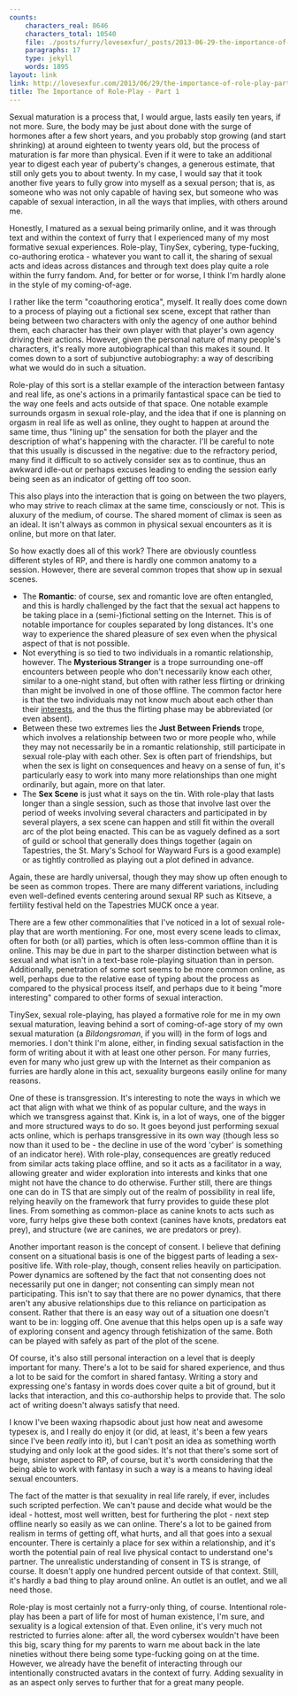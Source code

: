 ```yaml
---
counts:
    characters_real: 8646
    characters_total: 10540
    file: ./posts/furry/lovesexfur/_posts/2013-06-29-the-importance-of-role-play-part-1.markdown
    paragraphs: 17
    type: jekyll
    words: 1895
layout: link
link: http://lovesexfur.com/2013/06/29/the-importance-of-role-play-part-1/
title: The Importance of Role-Play - Part 1
---
```


Sexual maturation is a process that, I would argue, lasts easily ten years, if
not more.  Sure, the body may be just about done with the surge of hormones
after a few short years, and you probably stop growing (and start shrinking) at
around eighteen to twenty years old, but the process of maturation is far more
than physical.  Even if it were to take an additional year to digest each year
of puberty's changes, a generous estimate, that still only gets you to about
twenty.  In my case, I would say that it took another five years to fully grow
into myself as a sexual person; that is, as someone who was not only capable of
having sex, but someone who was capable of sexual interaction, in all the ways
that implies, with others around me.

Honestly, I matured as a sexual being primarily online, and it was through text
and within the context of furry that I experienced many of my most formative
sexual experiences.  Role-play, TinySex, cybering, type-fucking, co-authoring
erotica - whatever you want to call it, the sharing of sexual acts and ideas
across distances and through text does play quite a role within the furry
fandom.  And, for better or for worse, I think I'm hardly alone in the style of
my coming-of-age.<!--more-->

I rather like the term "coauthoring erotica", myself.  It really does come down
to a process of playing out a fictional sex scene, except that rather than being
between two characters with only the agency of one author behind them, each
character has their own player with that player's own agency driving their
actions.  However, given the personal nature of many people's characters, it's
really more autobiographical than this makes it sound.  It comes down to a sort
of subjunctive autobiography: a way of describing what we would do in such a
situation.

Role-play of this sort is a stellar example of the interaction between fantasy
and real life, as one's actions in a primarily fantastical space can be tied to
the way one feels and acts outside of that space.  One notable example surrounds
orgasm in sexual role-play, and the idea that if one is planning on orgasm in
real life as well as online, they ought to happen at around the same time, thus
"lining up" the sensation for both the player and the description of what's
happening with the character. I'll be careful to note that this usually is
discussed in the negative: due to the refractory period, many find it difficult
to so actively consider sex as to continue, thus an awkward idle-out or perhaps
excuses leading to ending the session early being seen as an indicator of
getting off too soon.  

This also plays into the interaction that is going on between the two players,
who may strive to reach climax at the same time, consciously or not.  This is
aluxury of the medium, of course.  The shared moment of climax is seen as an
ideal. It isn't always as common in physical sexual encounters as it is online,
but more on that later.

So how exactly does all of this work?  There are obviously countless different
styles of RP, and there is hardly one common anatomy to a session.  However,
there are several common tropes that show up in sexual scenes.

* The **Romantic**: of course, sex and romantic love are often entangled, and
this is hardly challenged by the fact that the sexual act happens to be taking
place in a (semi-)fictional setting on the Internet.  This is of notable
importance for couples separated by long distances.  It's one way to experience
the shared pleasure of sex even when the physical aspect of that is not
possible. 
* Not everything is so tied to two individuals in a romantic relationship,
however. The **Mysterious Stranger** is a trope surrounding one-off encounters
between people who don't necessarily know each other, similar to a one-night
stand, but often with rather less flirting or drinking than might be involved in
one of those offline.  The common factor here is that the two individuals may
not know much about each other than their [interests][1], and the thus the
flirting phase may be abbreviated (or even absent). 
* Between these two extremes lies the **Just Between Friends** trope, which
involves a relationship between two or more people who, while they may not
necessarily be in a romantic relationship, still participate in sexual role-play
with each other.  Sex is often part of friendships, but when the sex is light on
consequences and heavy on a sense of fun, it's particularly easy to work into
many more relationships than one might ordinarily, but again, more on that
later. 
* The **Sex Scene** is just what it says on the tin.  With role-play that lasts
longer than a single session, such as those that involve last over the period of
weeks involving several characters and participated in by several players, a sex
scene can happen and still fit within the overall arc of the plot being enacted.
This can be as vaguely defined as a sort of guild or school that generally does
things together (again on Tapestries, the St. Mary's School for Wayward Furs is
a good example) or as tightly controlled as playing out a plot defined in
advance.

Again, these are hardly universal, though they may show up often enough to be
seen as common tropes.  There are many different variations, including even
well-defined events centering around sexual RP such as Kitseve, a fertility
festival held on the Tapestries MUCK once a year.

There are a few other commonalities that I've noticed in a lot of sexual
role-play that are worth mentioning.  For one, most every scene leads to climax,
often for both (or all) parties, which is often less-common offline than it is
online.  This may be due in part to the sharper distinction between what is
sexual and what isn't in a text-base role-playing situation than in person.
Additionally, penetration of some sort seems to be more common online, as well,
perhaps due to the relative ease of typing about the process as compared to the
physical process itself, and perhaps due to it being "more interesting" compared
to other forms of sexual interaction.

TinySex, sexual role-playing, has played a formative role for me in my own
sexual maturation, leaving behind a sort of coming-of-age story of my own sexual
maturation (a *Bildongsroman*, if you will) in the form of logs and memories.  I
don't think I'm alone, either, in finding sexual satisfaction in the form of
writing about it with at least one other person.  For many furries, even for
many who just grew up with the Internet as their companion as furries are hardly
alone in this act, sexuality burgeons easily online for many reasons.

One of these is transgression.  It's interesting to note the ways in which we
act that align with what we think of as popular culture, and the ways in which
we transgress against that.  Kink is, in a lot of ways, one of the bigger and
more structured ways to do so.  It goes beyond just performing sexual acts
online, which is perhaps transgressive in its own way (though less so now than
it used to be - the decline in use of the word 'cyber' is something of an
indicator here).  With role-play, consequences are greatly reduced from similar
acts taking place offline, and so it acts as a facilitator in a way, allowing
greater and wider exploration into interests and kinks that one might not have
the chance to do otherwise.  Further still, there are things one can do in TS
that are simply out of the realm of possibility in real life, relying heavily on
the framework that furry provides to guide these plot lines.  From something as
common-place as canine knots to acts such as vore, furry helps give these both
context (canines have knots, predators eat prey), and structure (we are canines,
we are predators or prey).

Another important reason is the concept of consent.  I believe that defining
consent on a situational basis is one of the biggest parts of leading a
sex-positive life.  With role-play, though, consent relies heavily on
participation.  Power dynamics are softened by the fact that not consenting does
not necessarily put one in danger; not consenting can simply mean not
participating.  This isn't to say that there are no power dynamics, that there
aren't any abusive relationships due to this reliance on participation as
consent.  Rather that there is an easy way out of a situation one doesn't want
to be in: logging off.  One avenue that this helps open up is a safe way of
exploring consent and agency through fetishization of the same.  Both can be
played with safely as part of the plot of the scene.

Of course, it's also still personal interaction on a level that is deeply
important for many.  There's a lot to be said for shared experience, and thus a
lot to be said for the comfort in shared fantasy.  Writing a story and
expressing one's fantasy in words does cover quite a bit of ground, but it lacks
that interaction, and this co-authorship helps to provide that.  The solo act of
writing doesn't always satisfy that need.

I know I've been waxing rhapsodic about just how neat and awesome typesex is,
and I really do enjoy it (or did, at least, it's been a few years since I've
been *really* into it), but I can't posit an idea as something worth studying
and only look at the good sides.  It's not that there's some sort of huge,
sinister aspect to RP, of course, but it's worth considering that the being able
to work with fantasy in such a way is a means to having ideal sexual encounters.

The fact of the matter is that sexuality in real life rarely, if ever, includes
such scripted perfection.  We can't pause and decide what would be the ideal -
hottest, most well written, best for furthering the plot - next step offline
nearly so easily as we can online.  There's a lot to be gained from realism in
terms of getting off, what hurts, and all that goes into a sexual encounter.
There is certainly a place for sex within a relationship, and it's worth the
potential pain of real live physical contact to understand one's partner. The
unrealistic understanding of consent in TS is strange, of course.  It doesn't
apply one hundred percent outside of that context. Still, it's hardly a bad
thing to play around online.  An outlet is an outlet, and we all need those. 

Role-play is most certainly not a furry-only thing, of course.  Intentional
role-play has been a part of life for most of human existence, I'm sure, and
sexuality is a logical extension of that.  Even online, it's very much not
restricted to furries alone: after all, the word cybersex wouldn't have been
this big, scary thing for my parents to warn me about back in the late nineties
without there being some type-fucking going on at the time.  However, we already
have the benefit of interacting through our intentionally constructed avatars in
the context of furry.  Adding sexuality in as an aspect only serves to further
that for a great many people.

[1]: http://adjectivespecies.com/wp-content/uploads/2011/11/Tapestries_Flow.png

